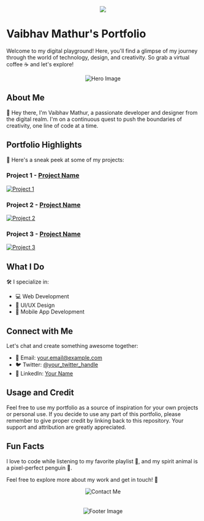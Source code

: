 <p align="center">
  <img src="https://res.cloudinary.com/djcadkzcd/image/upload/v1697348779/dqae8uykirjyzlqjtfyj.png">
</p>

# Vaibhav Mathur's Portfolio

Welcome to my digital playground! Here, you'll find a glimpse of my journey through the world of technology, design, and creativity. So grab a virtual coffee ☕ and let's explore!

<div align="center">
  <img src="https://github.com/VaibhavMathur07/Portfolio/blob/main/assets/hero.gif" alt="Hero Image">
</div>

## About Me

👋 Hey there, I'm Vaibhav Mathur, a passionate developer and designer from the digital realm. I'm on a continuous quest to push the boundaries of creativity, one line of code at a time.

## Portfolio Highlights

🚀 Here's a sneak peek at some of my projects:

### Project 1 - [Project Name](link-to-project)
  
  [![Project 1](https://github.com/VaibhavMathur07/Portfolio/blob/main/assets/project1.png)](link-to-project)

### Project 2 - [Project Name](link-to-project)

  [![Project 2](https://github.com/VaibhavMathur07/Portfolio/blob/main/assets/project2.png)](link-to-project)

### Project 3 - [Project Name](link-to-project)

  [![Project 3](https://github.com/VaibhavMathur07/Portfolio/blob/main/assets/project3.png)](link-to-project)

## What I Do

🛠️ I specialize in:

- 💻 Web Development
- 🎨 UI/UX Design
- 📱 Mobile App Development

## Connect with Me

Let's chat and create something awesome together:

- 📧 Email: your.email@example.com
- 🐦 Twitter: [@your_twitter_handle](https://twitter.com/your_twitter_handle)
- 💼 LinkedIn: [Your Name](https://www.linkedin.com/in/your-name)

## Usage and Credit

Feel free to use my portfolio as a source of inspiration for your own projects or personal use. If you decide to use any part of this portfolio, please remember to give proper credit by linking back to this repository. Your support and attribution are greatly appreciated.

## Fun Facts

I love to code while listening to my favorite playlist 🎵, and my spirit animal is a pixel-perfect penguin 🐧.

Feel free to explore more about my work and get in touch! 🚀

<div align="center">
  <img src="https://github.com/VaibhavMathur07/Portfolio/blob/main/assets/contact.gif" alt="Contact Me">
</div>

</br>
</br>

<div align="center">
  <img src="https://github.com/VaibhavMathur07/Portfolio/blob/main/assets/footer.gif" alt="Footer Image">
</div>

